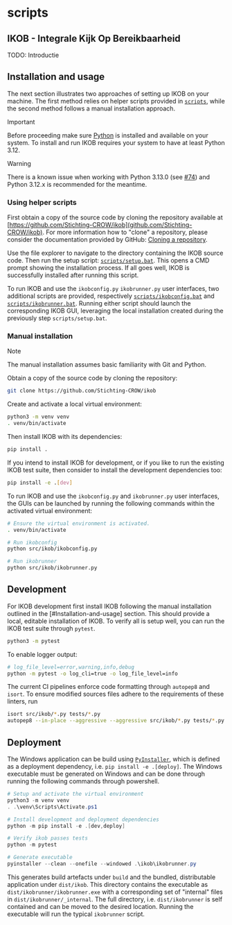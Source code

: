 # scripts

## IKOB - Integrale Kijk Op Bereikbaarheid

TODO: Introductie

## Installation and usage

The next section illustrates two approaches of setting up IKOB on your machine.
The first method relies on helper scripts provided in [`scripts`](scripts/),
while the second method follows a manual installation approach. 

> [!IMPORTANT]
> Before proceeding make sure [Python](https://www.python.org/) is installed
> and available on your system. To install and run IKOB requires your system
> to have at least Python 3.12.

> [!WARNING]
> There is a known issue when working with Python 3.13.0 (see
> [#74](https://github.com/Stichting-CROW/ikob/issues/74)) and Python 3.12.x is
> recommended for the meantime.

### Using helper scripts

First obtain a copy of the source code by cloning the repository available at
[https://github.com/Stichting-CROW/ikob](github.com/Stichting-CROW/ikob). For
more information how to "clone" a repository, please consider the documentation
provided by GitHub: [Cloning a repository](https://docs.github.com/en/repositories/creating-and-managing-repositories/cloning-a-repository).

Use the file explorer to navigate to the directory containing the IKOB source
code. Then run the setup script: [`scripts/setup.bat`](scripts/setup.bat). This
opens a CMD prompt showing the installation process. If all goes well, IKOB is
successfully installed after running this script.

To run IKOB and use the `ikobconfig.py` `ikobrunner.py` user interfaces, two
additional scripts are provided, respectively
[`scripts/ikobconfig.bat`](scripts/ikobconfig.bat) and
[`scripts/ikobrunner.bat`](scripts/ikobrunner.bat). Running either script
should launch the corresponding IKOB GUI, leveraging the local installation
created during the previously step `scripts/setup.bat`.

### Manual installation

> [!NOTE]
> The manual installation assumes basic familiarity with Git and Python.

Obtain a copy of the source code by cloning the repository:

```sh
git clone https://github.com/Stichting-CROW/ikob
```

Create and activate a local virtual environment:

```sh
python3 -m venv venv
. venv/bin/activate
```

Then install IKOB with its dependencies:

```sh
pip install .
```

If you intend to install IKOB for development, or if you like to run the
existing IKOB test suite, then consider to install the development dependencies
too:

```sh
pip install -e .[dev]
```

To run IKOB and use the `ikobconfig.py` and `ikobrunner.py` user interfaces,
the GUIs can be launched by running the following commands within the activated
virtual environment:

```sh
# Ensure the virtual environment is activated.
. venv/bin/activate

# Run ikobconfig
python src/ikob/ikobconfig.py

# Run ikobrunner
python src/ikob/ikobrunner.py
```

## Development

For IKOB development first install IKOB following the manual installation
outlined in the [#Installation-and-usage] section. This should provide a
local, editable installation of IKOB. To verify all is setup well, you
can run the IKOB test suite through `pytest`.

```sh
python3 -m pytest
```

To enable logger output:

```sh
# log_file_level=error,warning,info,debug
python -m pytest -o log_cli=true -o log_file_level=info
```

The current CI pipelines enforce code formatting through `autopep8` and `isort`. To ensure modified sources files adhere to the requirements of these linters, run

```sh
isort src/ikob/*.py tests/*.py
autopep8 --in-place --aggressive --aggressive src/ikob/*.py tests/*.py
```

## Deployment

The Windows application can be build using
[`PyInstaller`](https://pyinstaller.org/en/stable/index.html), which is defined
as a deployment dependency, i.e. `pip install -e .[deploy]`. The Windows
executable must be generated on Windows and can be done through running the
following commands through powershell.

```powershell
# Setup and activate the virtual environment
python3 -m venv venv
. .\venv\Scripts\Activate.ps1

# Install development and deployment dependencies
python -m pip install -e .[dev,deploy]

# Verify ikob passes tests
python -m pytest

# Generate executable
pyinstaller --clean --onefile --windowed .\ikob\ikobrunner.py
```

This generates build artefacts under `build` and the bundled, distributable
application under `dist/ikob`. This directory contains the executable as
`dist/ikobrunner/ikobrunner.exe` with a corresponding set of "internal" files
in `dist/ikobrunner/_internal`. The full directory, i.e. `dist/ikobrunner` is
self contained and can be moved to the desired location. Running the executable
will run the typical `ikobrunner` script.

